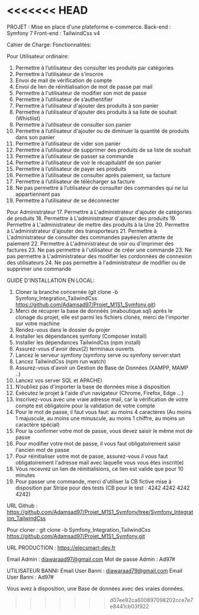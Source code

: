 
<<<<<<< HEAD
=======
PROJET : Mise en place d'une plateforme e-commerce.
Back-end : Symfony 7
Front-end : TailwindCss v4

Cahier de Charge:
Fonctionnalités:

Pour Utilisateur ordinaire:
  1. Permettre à l’utilisateur  des consulter les produits par catégories
  2. Permettre à l’utilisateur  de s'inscrire
  3. Envoi de mail de vérification de compte
  4. Envoi de lien de réinitialisation de mot de passe par mail
  5. Permettre à l'utilisateur de modifier son mot de passe
  6. Permettre à l’utilisateur  de s’authentifier
  7. Permettre à l’utilisateur  d'ajouter des produits à son panier
  8. Permettre à l’utilisateur  d'ajouter des produits à sa liste de souhait (Whistlist)
  9. Permettre à l’utilisateur  de consulter son panier
  10. Permettre à l’utilisateur  d'ajouter ou de diminuer la quantité de produits dans son panier
  11. Permettre à l’utilisateur  de vider son panier
  12. Permettre à l’utilisateur  de supprimer des produits de sa liste de souhait
  13. Permettre à l’utilisateur  de passer sa commande
  14. Permettre à l’utilisateur  de voir le récapitulatif de son panier
  15. Permettre à l’utilisateur  de payer ses produits
  16. Permettre à l’utilisateur  de consulter après paiement, sa facture
  17. Permettre à l’utilisateur  de télécharger sa facture
  18.  Ne pas permettre à l’utilisateur  de consulter des commandes qui ne lui appartiennent pas
  19. Permettre à l’utilisateur  de se déconnecter
  
Pour Administrateur
  17. Permettre à L'administrateur d'ajouter de catégories de produits
  18. Permettre à L'administrateur d'ajouter des produits
  19. Permettre à L'administrateur de mettre des produits à la Une
  20. Permettre à L'administrateur d'ajouter des transporteurs
  21. Permettre à L'administrateur de consulter des commandes payées/en attente de paiement
  22. Permettre à L'administrateur de voir ou d'imprimer des factures
  23. Ne pas permettre à l'utilisateur de créer une commande
  23. Ne pas permettre à L'administrateur des modifier les cordonnées de connexion des utilisateurs
  24. Ne pas permettre à l'administrateur de modifier ou de supprimer une commande


GUIDE D'INSTALLATION EN LOCAL:
 1. Cloner la branche concernée (git clone -b Symfony_Integration_TailwindCss https://github.com/Adamsad97/Projet_M1S1_Symfony.git)
 2. Merci de récuprer la base de donnéés (maboutique.sql) après le clonage du projet, elle est parmi les fichiers clonés, merci de l'importer sur votre machine
3. Rendez-vous dans le dossier du projer
4. Installer les dépendances symfony (Composer install)
5. Installer les dépendances TailwindCss (npm install)
6. Assurez-vous d'avoir deux(2) terminaux ouverts
7. Lancez le serveur symfony (symfony serve ou symfony server:start
8. Lancez TailwindCss (npm run watch)
9. Assurez-vous d'avoir un Gestion de Base de Données (XAMPP, MAMP ..)
10. Lancez vos server SQL et APACHE)
11. N’oubliez pas d'importer la base de données mise à disposition
12. Exécutez le projet à l'aide d'un navigateur (Chrome, Firefox, Edge ...)
13. Inscrivez-vous avec une vraie adresse mail, car la vérification de votre compte est obligatoire pour la validation de votre compte
14. Pour le mot de passe, il faut vous faut: au moins 4 caractères (Au moins 1 majuscule, au moins une minuscule, au moins 1 chiffre, au moins un caractère spécial)
15. Pour la confirmer votre mot de passe, vous devez saisir le même mot de passe
16. Pour modifier votre mot de passe, il vous faut obligatoirement saisir l'ancien mot de passe
17. Pour réinitialiser votre mot de passe, assurez-vous il vous faut obligatoirement l'adresse mail avec laquelle vous vous êtes inscrit(e)
18. Vous recevrez un lien de réinitialisions, ce lien est valide que pour 10 minutes
19. Pour passer une commande, merci d'utiliser la CB fictive mise à disposition par Stripe pour des tests (CB pour le test : 4242 4242 4242 4242)

URL Github : https://github.com/Adamsad97/Projet_M1S1_Symfony/tree/Symfony_Integration_TailwindCss

Pour cloner : git clone -b Symfony_Integration_TailwindCss https://github.com/Adamsad97/Projet_M1S1_Symfony.git

URL PRODUCTION : https://elecsmart-dev.fr

Email Admin : diawaraad97@gmail.com
Mot de passe Admin : Ad97#

UTILISATEUR BANNI:
Email User Banni : diawaraad79@gmail.com
Email User Banni : Ad97#



Vous avez à disposition, une Base de données avec des vraies données.
>>>>>>> d07ee92ca600897098202cce7e7e8441cb03f922
